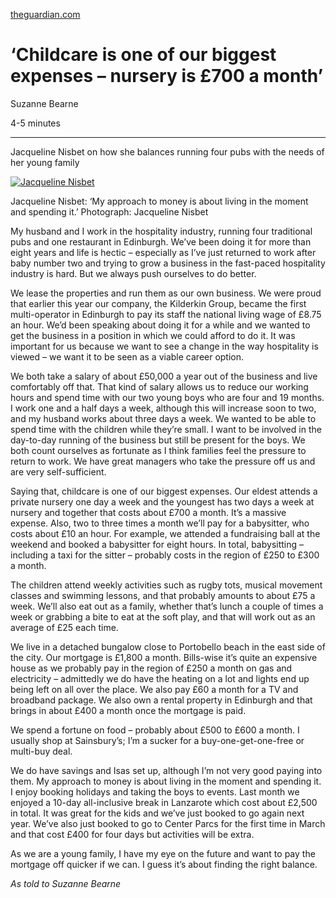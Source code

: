 [theguardian.com](https://www.theguardian.com/money/2018/dec/15/childcare-is-one-of-our-biggest-expenses-nursery-is-700-a-month)

# ‘Childcare is one of our biggest expenses – nursery is £700 a month’

Suzanne Bearne

4-5 minutes

------

Jacqueline Nisbet on how she balances running four pubs with the needs of her young family

[               ![Jacqueline Nisbet](https://i.guim.co.uk/img/media/2ccc0efa9242c33624a2768d019b74424e425049/0_393_3526_2116/master/3526.jpg?width=300&quality=85&auto=format&fit=max&s=1a57a6e3024af4142746f00bc65255e5)     ](about:reader?url=https%3A%2F%2Fwww.theguardian.com%2Fmoney%2F2018%2Fdec%2F15%2Fchildcare-is-one-of-our-biggest-expenses-nursery-is-700-a-month#img-1)

[   ](about:reader?url=https%3A%2F%2Fwww.theguardian.com%2Fmoney%2F2018%2Fdec%2F15%2Fchildcare-is-one-of-our-biggest-expenses-nursery-is-700-a-month#img-1)







Jacqueline Nisbet: ‘My approach to money is about living in the moment and spending it.’ Photograph: Jacqueline Nisbet

My husband and I work in the hospitality  industry, running four traditional pubs and one restaurant in Edinburgh. We’ve been doing it for more than eight years and life is hectic –  especially as I’ve just returned to work after baby number two and  trying to grow a business in the fast-paced hospitality industry is  hard. But we always push ourselves to do better.

We lease the properties and run them as our own business. We were  proud that earlier this year our company, the Kilderkin Group, became  the first multi-operator in Edinburgh to pay its staff the national  living wage of £8.75 an hour. We’d been speaking about doing it for a  while and we wanted to get the business in a position in which we could  afford to do it. It was important for us because we want to see a change in the way hospitality is viewed – we want it to be seen as a viable  career option.

We both take a salary of about £50,000 a year out of the business and live comfortably off that. That kind of salary allows us to reduce our  working hours and spend time with our two young boys who are four and 19 months. I work one and a half days a week, although this will increase  soon to two, and my husband works about three days a week. We wanted to  be able to spend time with the children while they’re small. I want to  be involved in the day-to-day running of the business but still be  present for the boys. We both count ourselves as fortunate as I think  families feel the pressure to return to work. We have great managers who take the pressure off us and are very self-sufficient.

Saying that, childcare is one of our biggest expenses. Our eldest  attends a private nursery one day a week and the youngest has two days a week at nursery and together that costs about £700 a month. It’s a  massive expense. Also, two to three times a month we’ll pay for a  babysitter, who costs about £10 an hour. For example, we attended a  fundraising ball at the weekend and booked a babysitter for eight hours. In total, babysitting – including a taxi for the sitter – probably  costs in the region of £250 to £300 a month.

The children attend weekly activities such as rugby tots, musical  movement classes and swimming lessons, and that probably amounts to  about £75 a week. We’ll also eat out as a family, whether that’s lunch a couple of times a week or grabbing a bite to eat at the soft play, and  that will work out as an average of £25 each time.

We live in a detached bungalow close to Portobello beach in the east  side of the city. Our mortgage is £1,800 a month. Bills-wise it’s quite  an expensive house as we probably pay in the region of £250 a month on  gas and electricity – admittedly we do have the heating on a lot and  lights end up being left on all over the place. We also pay £60 a month  for a TV and broadband package. We also own a rental property in  Edinburgh and that brings in about £400 a month once the mortgage is  paid.

We spend a fortune on food – probably about £500 to £600 a month. I  usually shop at Sainsbury’s; I’m a sucker for a buy-one-get-one-free or  multi-buy deal.

We do have savings and Isas set up, although I’m not very good paying into them. My approach to money is about living in the moment and  spending it. I enjoy booking holidays and taking the boys to events.  Last month we enjoyed a 10-day all-inclusive break in Lanzarote which  cost about £2,500 in total. It was great for the kids and we’ve just  booked to go again next year. We’ve also just booked to go to Center  Parcs for the first time in March and that cost £400 for four days but  activities will be extra.

As we are a young family, I have my eye on the future and want to pay the mortgage off quicker if we can. I guess it’s about finding the  right balance.

*As told to Suzanne Bearne*

​          